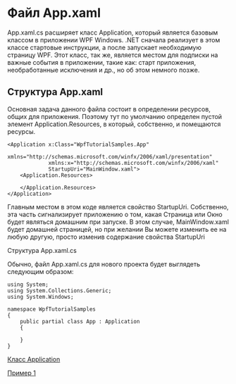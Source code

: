 # Файл App.xaml

App.xaml.cs расширяет класс Application, который является базовым классом в приложении WPF Windows. .NET сначала реализует в этом классе стартовые инструкции, а после запускает необходимую страницу WPF. Этот класс, так же, является местом для подписки на важные события в приложении, такие как: старт приложения, необработанные исключения и др., но об этом немного позже.

## Структура App.xaml

Основная задача данного файла состоит в определении ресурсов, общих для приложения. Поэтому тут по умолчанию определен пустой элемент Application.Resources, в который, собственно, и помещаются ресурсы. 

```
<Application x:Class="WpfTutorialSamples.App"
             xmlns="http://schemas.microsoft.com/winfx/2006/xaml/presentation"
             xmlns:x="http://schemas.microsoft.com/winfx/2006/xaml"
             StartupUri="MainWindow.xaml">
    <Application.Resources>

    </Application.Resources>
</Application>
```
Главным местом в этом коде является свойство StartupUri. Собственно, эта часть сигнализирует приложению о том, какая Страница или Окно будет являться домашним при запуске. В этом случае, MainWindow.xaml будет домашней страницей, но при желании Вы можете изменить ее на любую другую, просто изменив содержание свойства StartupUri



Структура App.xaml.cs

Обычно, файл App.xaml.cs для нового проекта будет выглядеть следующим образом:

```
using System;
using System.Collections.Generic;
using System.Windows;

namespace WpfTutorialSamples
{
	public partial class App : Application
	{

	}
}
```
[Класс Application](https://docs.microsoft.com/ru-ru/dotnet/desktop/wpf/app-development/application-management-overview?view=netframeworkdesktop-4.8#:~:text=%D0%B8%20%D1%83%D0%BF%D1%80%D0%B0%D0%B2%D0%BB%D0%B5%D0%BD%D0%B8%D1%8F%20%D0%B8%D0%BC%D0%B8.-,%D0%9A%D0%BB%D0%B0%D1%81%D1%81%20Application,-%D0%92%20WPF%20%D0%BE%D0%B1%D1%89%D0%B8%D0%B5)

[Пример 1](https://www.nookery.ru/wpf-static-and-dynamic-resources/?)
